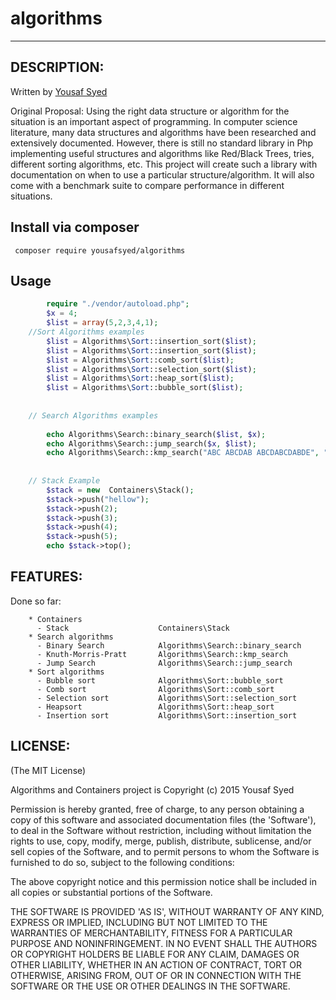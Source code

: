  # algorithms
----

## DESCRIPTION:


Written by [Yousaf Syed](http://linkedin.com/in/yousafsyed)

Original Proposal: Using the right data structure or algorithm for the situation is an important
aspect of programming. In computer science literature, many data structures
and algorithms have been researched and extensively documented. However, there
is still no standard library in Php implementing useful structures and
algorithms like Red/Black Trees, tries, different sorting algorithms, etc.
This project will create such a library with documentation on when to use a
particular structure/algorithm. It will also come with a benchmark suite to
compare performance in different situations.
## Install via composer

```
 composer require yousafsyed/algorithms
```
## Usage
```php
        require "./vendor/autoload.php";
		$x = 4;
		$list = array(5,2,3,4,1);
	//Sort Algorithms examples
		$list = Algorithms\Sort::insertion_sort($list);
		$list = Algorithms\Sort::insertion_sort($list);
		$list = Algorithms\Sort::comb_sort($list);
		$list = Algorithms\Sort::selection_sort($list);
		$list = Algorithms\Sort::heap_sort($list);
		$list = Algorithms\Sort::bubble_sort($list);
	
	
	// Search Algorithms examples
	
		echo Algorithms\Search::binary_search($list, $x);
		echo Algorithms\Search::jump_search($x, $list);
		echo Algorithms\Search::kmp_search("ABC ABCDAB ABCDABCDABDE", "ABCDABD"); // 15
	
	
	// Stack Example
		$stack = new  Containers\Stack();
		$stack->push("hellow");
		$stack->push(2);
		$stack->push(3);
		$stack->push(4);
		$stack->push(5);
		echo $stack->top();
```

## FEATURES:

Done so far:

		* Containers
		  - Stack			         Containers\Stack
		* Search algorithms
		  - Binary Search            Algorithms\Search::binary_search
		  - Knuth-Morris-Pratt       Algorithms\Search::kmp_search
		  - Jump Search              Algorithms\Search::jump_search
		* Sort algorithms           
		  - Bubble sort              Algorithms\Sort::bubble_sort
		  - Comb sort                Algorithms\Sort::comb_sort
		  - Selection sort           Algorithms\Sort::selection_sort
		  - Heapsort                 Algorithms\Sort::heap_sort
		  - Insertion sort           Algorithms\Sort::insertion_sort


## LICENSE:

(The MIT License)

Algorithms and Containers project is Copyright (c) 2015 Yousaf Syed

Permission is hereby granted, free of charge, to any person obtaining
a copy of this software and associated documentation files (the
'Software'), to deal in the Software without restriction, including
without limitation the rights to use, copy, modify, merge, publish,
distribute, sublicense, and/or sell copies of the Software, and to
permit persons to whom the Software is furnished to do so, subject to
the following conditions:

The above copyright notice and this permission notice shall be
included in all copies or substantial portions of the Software.

THE SOFTWARE IS PROVIDED 'AS IS', WITHOUT WARRANTY OF ANY KIND,
EXPRESS OR IMPLIED, INCLUDING BUT NOT LIMITED TO THE WARRANTIES OF
MERCHANTABILITY, FITNESS FOR A PARTICULAR PURPOSE AND NONINFRINGEMENT.
IN NO EVENT SHALL THE AUTHORS OR COPYRIGHT HOLDERS BE LIABLE FOR ANY
CLAIM, DAMAGES OR OTHER LIABILITY, WHETHER IN AN ACTION OF CONTRACT,
TORT OR OTHERWISE, ARISING FROM, OUT OF OR IN CONNECTION WITH THE
SOFTWARE OR THE USE OR OTHER DEALINGS IN THE SOFTWARE.
